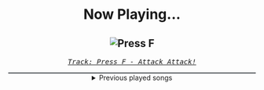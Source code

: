 <div align="center"> 
<h1>Now Playing...</h1>

![Press F](https://i.scdn.co/image/ab67616d00001e0230f9b2da21d1575086b12418)
--
_<samp><a href="https://open.spotify.com/track/49ECXRITFm5zPuU8QqdpFh">Track: Press F - Attack Attack!</a></samp>_

<div style="border: 1px #4B5054 solid"></div>
<details>
  <summary>
    Previous played songs
  </summary>
  <table>
    <thead>
      <tr>
        <th>
          Artist
        </th>
        <th>
          Song
        </th>
        <th>
          Link
        </th>
      </tr>
    </thead>
    <tbody>
      <tr><td>Attack Attack!</td><td>Press F</td><td><a href="https://open.spotify.com/track/49ECXRITFm5zPuU8QqdpFh">https://open.spotify.com/track/49ECXRITFm5zPuU8QqdpFh</a></td></tr><tr><td>R.E.M.</td><td>Losing My Religion</td><td><a href="https://open.spotify.com/track/31AOj9sFz2gM0O3hMARRBx">https://open.spotify.com/track/31AOj9sFz2gM0O3hMARRBx</a></td></tr><tr><td>Blümchen</td><td>Boomerang</td><td><a href="https://open.spotify.com/track/2YsSQIQjeMbqk7RLTQg7u9">https://open.spotify.com/track/2YsSQIQjeMbqk7RLTQg7u9</a></td></tr><tr><td>Device</td><td>Out of Line (feat. Serj Tankian & Terry "Geezer" Butler)</td><td><a href="https://open.spotify.com/track/78yu97GbU9MoEx5c9RiB5p">https://open.spotify.com/track/78yu97GbU9MoEx5c9RiB5p</a></td></tr><tr><td>Disturbed</td><td>Inside the Fire</td><td><a href="https://open.spotify.com/track/5cxp9kjCFyJwzv3lzeX7ku">https://open.spotify.com/track/5cxp9kjCFyJwzv3lzeX7ku</a></td></tr><tr><td>Disturbed</td><td>The Vengeful One</td><td><a href="https://open.spotify.com/track/3jjU4Pky1ja5J1onU6ei4T">https://open.spotify.com/track/3jjU4Pky1ja5J1onU6ei4T</a></td></tr><tr><td>Adelitas Way</td><td>Sick</td><td><a href="https://open.spotify.com/track/7q3vcf5XpYU6Y1iX4ZzHAk">https://open.spotify.com/track/7q3vcf5XpYU6Y1iX4ZzHAk</a></td></tr><tr><td>Evanescence</td><td>Going Under</td><td><a href="https://open.spotify.com/track/3UygY7qW2cvG9Llkay6i1i">https://open.spotify.com/track/3UygY7qW2cvG9Llkay6i1i</a></td></tr><tr><td>Finger Eleven</td><td>Stay In Shadow</td><td><a href="https://open.spotify.com/track/39PdBpq5GtrgNWlgNxPzuw">https://open.spotify.com/track/39PdBpq5GtrgNWlgNxPzuw</a></td></tr><tr><td>Five Finger Death Punch</td><td>The End</td><td><a href="https://open.spotify.com/track/6hbAVcAB0mQVXMPubZnwuL">https://open.spotify.com/track/6hbAVcAB0mQVXMPubZnwuL</a></td></tr><tr><td>Disturbed</td><td>The Animal</td><td><a href="https://open.spotify.com/track/1HD8mFfpSGLJnwv6UTLaIv">https://open.spotify.com/track/1HD8mFfpSGLJnwv6UTLaIv</a></td></tr><tr><td>Godsmack</td><td>Bulletproof</td><td><a href="https://open.spotify.com/track/4Pp7tPCBM9ywQexWvCz6iH">https://open.spotify.com/track/4Pp7tPCBM9ywQexWvCz6iH</a></td></tr><tr><td>Breaking Benjamin</td><td>Blood</td><td><a href="https://open.spotify.com/track/7gQ7DfSSc3b8e4cHtFnDxu">https://open.spotify.com/track/7gQ7DfSSc3b8e4cHtFnDxu</a></td></tr><tr><td>Breaking Benjamin</td><td>Had Enough</td><td><a href="https://open.spotify.com/track/7u93rCmIM9mBoT4mvfUBTZ">https://open.spotify.com/track/7u93rCmIM9mBoT4mvfUBTZ</a></td></tr><tr><td>Evans Blue</td><td>This Time It's Different</td><td><a href="https://open.spotify.com/track/7079nY1EuvdfIxaMYaTjR9">https://open.spotify.com/track/7079nY1EuvdfIxaMYaTjR9</a></td></tr><tr><td>Device</td><td>Vilify</td><td><a href="https://open.spotify.com/track/1QunERqeFHWNSkzoQ9hb1R">https://open.spotify.com/track/1QunERqeFHWNSkzoQ9hb1R</a></td></tr><tr><td>Adelitas Way</td><td>Invincible</td><td><a href="https://open.spotify.com/track/4FthwGFz9SVZgCVqxNXsSK">https://open.spotify.com/track/4FthwGFz9SVZgCVqxNXsSK</a></td></tr><tr><td>Taproot</td><td>Poem</td><td><a href="https://open.spotify.com/track/7mQwxVogsnpR3h6AJLQLlR">https://open.spotify.com/track/7mQwxVogsnpR3h6AJLQLlR</a></td></tr><tr><td>Evans Blue</td><td>Sick of It</td><td><a href="https://open.spotify.com/track/3vXRskQbL3Nf7HePJ6ngkX">https://open.spotify.com/track/3vXRskQbL3Nf7HePJ6ngkX</a></td></tr><tr><td>Crossfade</td><td>Prove You Wrong</td><td><a href="https://open.spotify.com/track/3dv2Xe5NHtWiXhIq7HRRe0">https://open.spotify.com/track/3dv2Xe5NHtWiXhIq7HRRe0</a></td></tr>
    </tbody>
  </table>
</details>

</div>
